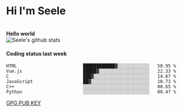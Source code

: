 <h1>Hi I'm Seele</h1>
<br>
<b> Hello world</b>
<br>
<img src="https://github-readme-stats.vercel.app/api?username=Seele0oO&show_icons=true&icon_color=0366d6&bg_color=ffffff&hide_title=true&hide=contribs&include_all_commits=true" alt="Seele's github stats"/>
<br>

<h4>Coding status last week </h4>

<!--START_SECTION:waka-->

```text
HTML                         ████████████▓░░░░░░░░░░░░   50.95 %
Vue.js                       █████▓░░░░░░░░░░░░░░░░░░░   22.33 %
C                            ███▓░░░░░░░░░░░░░░░░░░░░░   14.67 %
JavaScript                   ██▓░░░░░░░░░░░░░░░░░░░░░░   10.71 %
C++                          ░░░░░░░░░░░░░░░░░░░░░░░░░   00.65 %
Python                       ░░░░░░░░░░░░░░░░░░░░░░░░░   00.47 %
```

<!--END_SECTION:waka-->



[GPG PUB KEY](https://keys.openpgp.org/vks/v1/by-fingerprint/3FCE91BF5B9666B55B67213C4C57B7824A5B6680)

